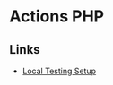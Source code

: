 # Actions PHP

## Links

- [Local Testing Setup](https://github.com/shivammathur/setup-php#local-testing-setup)
